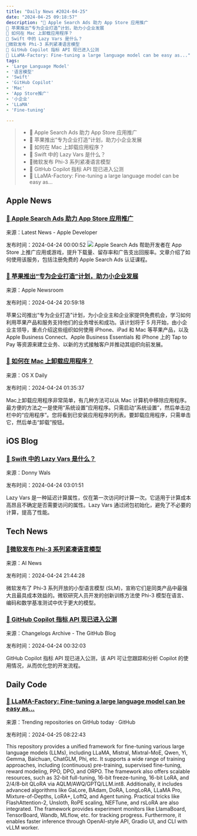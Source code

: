 ```yaml
---
title: "Daily News #2024-04-25"
date: "2024-04-25 09:18:57"
description: "🚀 Apple Search Ads 助力 App Store 应用推广
🌟 苹果推出“专为企业打造”计划，助力小企业发展
🌟 如何在 Mac 上卸载应用程序？
🌟 Swift 中的 Lazy Vars 是什么？
🌟微软发布 Phi-3 系列紧凑语言模型
🎉 GitHub Copilot 指标 API 现已进入公测
🌟 LLaMA-Factory: Fine-tuning a large language model can be easy as..."
tags: 
- 'Large Language Model'
- '语言模型'
- 'Swift'
- 'GitHub Copilot'
- 'Mac'
- 'App Store推广'
- '小企业'
- 'LLaMA'
- 'Fine-tuning'

---
```


> - 🚀 Apple Search Ads 助力 App Store 应用推广
> - 🌟 苹果推出“专为企业打造”计划，助力小企业发展
> - 🌟 如何在 Mac 上卸载应用程序？
> - 🌟 Swift 中的 Lazy Vars 是什么？
> - 🌟微软发布 Phi-3 系列紧凑语言模型
> - 🎉 GitHub Copilot 指标 API 现已进入公测
> - 🌟 LLaMA-Factory: Fine-tuning a large language model can be easy as...

## Apple News

### [🚀 Apple Search Ads 助力 App Store 应用推广](https://developer.apple.com/news/?id=2xslnwof)

来源：Latest News - Apple Developer

发布时间：2024-04-24 00:00:52
![](https://devimages-cdn.apple.com/wwdc-services/articles/images/338A1BEB-A8FF-4889-AB78-BE585D6E23E7/2048.jpeg)
Apple Search Ads 帮助开发者在 App Store 上推广应用或游戏，提升下载量、留存率和广告支出回报率。文章介绍了如何使用该服务，包括注册免费的 Apple Search Ads 认证课程。

### [🌟 苹果推出“专为企业打造”计划，助力小企业发展](https://www.apple.com/newsroom/2024/04/apple-launches-made-for-business-in-select-stores-around-the-world/)

来源：Apple Newsroom

发布时间：2024-04-24 20:59:18

苹果公司推出“专为企业打造”计划，为小企业主和企业家提供免费机会，学习如何利用苹果产品和服务支持他们的业务增长和成功。该计划将于 5 月开始，由小企业主领导，重点介绍这些组织如何使用 iPhone、iPad 和 Mac 等苹果产品，以及 Apple Business Connect、Apple Business Essentials 和 iPhone 上的 Tap to Pay 等资源来建立业务、以新的方式接触客户并推动其组织向前发展。

### [🌟 如何在 Mac 上卸载应用程序？](https://osxdaily.com/2024/04/23/how-uninstall-apps-mac-system-settings/)

来源：OS X Daily

发布时间：2024-04-24 01:35:37

Mac上卸载应用程序非常简单，有几种方法可以从 Mac 计算机中移除应用程序。最方便的方法之一是使用“系统设置”应用程序。只需启动“系统设置”，然后单击边栏中的“应用程序”。您将看到已安装应用程序的列表。要卸载应用程序，只需单击它，然后单击“卸载”按钮。

## iOS Blog

### [🌟 Swift 中的 Lazy Vars 是什么？](https://www.donnywals.com/what-are-lazy-vars-in-swift/)

来源：Donny Wals

发布时间：2024-04-24 03:01:51

Lazy Vars 是一种延迟计算属性，仅在第一次访问时计算一次。它适用于计算成本高昂且不确定是否需要访问的属性。Lazy Vars 通过闭包初始化，避免了不必要的计算，提高了性能。

## Tech News

### [🌟微软发布 Phi-3 系列紧凑语言模型](https://www.artificialintelligence-news.com/2024/04/24/microsoft-unveils-phi-3-family-compact-language-models/)

来源：AI News

发布时间：2024-04-24 21:44:28

微软发布了 Phi-3 系列开放的小型语言模型 (SLM)，宣称它们是同类产品中最强大且最具成本效益的。微软研究人员开发的创新训练方法使 Phi-3 模型在语言、编码和数学基准测试中优于更大的模型。

### [🎉 GitHub Copilot 指标 API 现已进入公测](https://github.blog/changelog/2024-04-23-github-copilot-metrics-api-now-available-in-public-beta)

来源：Changelogs Archive - The GitHub Blog

发布时间：2024-04-24 00:32:03

GitHub Copilot 指标 API 现已进入公测，该 API 可让您跟踪和分析 Copilot 的使用情况，从而优化您的开发流程。

## Daily Code

### [🌟 LLaMA-Factory: Fine-tuning a large language model can be easy as...](https://github.com/hiyouga/LLaMA-Factory)

来源：Trending repositories on GitHub today · GitHub

发布时间：2024-04-25 08:22:43

This repository provides a unified framework for fine-tuning various large language models (LLMs), including LLaMA, Mistral, Mixtral-MoE, Qwen, Yi, Gemma, Baichuan, ChatGLM, Phi, etc. It supports a wide range of training approaches, including (continuous) pre-training, supervised fine-tuning, reward modeling, PPO, DPO, and ORPO. The framework also offers scalable resources, such as 32-bit full-tuning, 16-bit freeze-tuning, 16-bit LoRA, and 2/4/8-bit QLoRA via AQLM/AWQ/GPTQ/LLM.int8. Additionally, it includes advanced algorithms like GaLore, BAdam, DoRA, LongLoRA, LLaMA Pro, Mixture-of-Depths, LoRA+, LoftQ, and Agent tuning. Practical tricks like FlashAttention-2, Unsloth, RoPE scaling, NEFTune, and rsLoRA are also integrated. The framework provides experiment monitors like LlamaBoard, TensorBoard, Wandb, MLflow, etc. for tracking progress. Furthermore, it enables faster inference through OpenAI-style API, Gradio UI, and CLI with vLLM worker.
